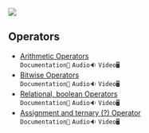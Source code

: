 ![](/Assets\Operators.png)

## Operators

- [Arithmetic Operators](./Operators/Arithmetic%20Operators)<br>
  `Documentation📃`
  `Audio🔉`
  `Video🖥️`
- [Bitwise Operators](./Operators/Bitwise%20Operator)<br>
  `Documentation📃`
  `Audio🔉`
  `Video🖥️`
- [Relational, boolean Operators](./Operators/Relational%20and%20Boolean%20Operators)<br>
  `Documentation📃`
  `Audio🔉`
  `Video🖥️`
- [Assignment and ternary (?) Operator](./Operators/Assignment%20and%20Ternary%20Operators)<br>
  `Documentation📃`
  `Audio🔉`
  `Video🖥️`